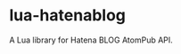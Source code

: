 lua-hatenablog
==================================================

A Lua library for Hatena BLOG AtomPub API.
